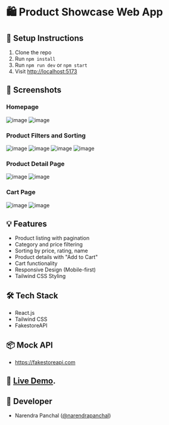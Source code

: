 # 🛍️ Product Showcase Web App

## 🚀 Setup Instructions
1. Clone the repo
2. Run `npm install`
3. Run `npm run dev` or `npm start`
4. Visit [http://localhost:5173](http://localhost:5173)

## 📸 Screenshots

### Homepage
![image](https://github.com/user-attachments/assets/1da6b5e1-5f29-4cee-9dcd-feb8728de754)
![image](https://github.com/user-attachments/assets/41ca0ebf-67a3-478a-ade4-0353ed281407)


### Product Filters and Sorting
![image](https://github.com/user-attachments/assets/fecf8f3d-2bd2-4d35-9f13-712f5081e35f)
![image](https://github.com/user-attachments/assets/8b562536-34c2-4208-8948-5cb897479918)
![image](https://github.com/user-attachments/assets/09ddab37-de75-4077-8ec7-13fac859331d)
![image](https://github.com/user-attachments/assets/b508d63a-bc17-45d0-a0fd-e522d20200d9)

### Product Detail Page

![image](https://github.com/user-attachments/assets/f5be5954-2a42-4171-b7ab-9b5046b99289)
![image](https://github.com/user-attachments/assets/f561e1fe-0c12-4211-99b7-e1494e0c57e8)

### Cart Page

![image](https://github.com/user-attachments/assets/4c1b645a-6aa6-4b0d-890d-95f01b2fc5e0)
![image](https://github.com/user-attachments/assets/e63ccf64-ef89-4569-b6b0-39a0341966e0)


## 💡 Features
- Product listing with pagination
- Category and price filtering
- Sorting by price, rating, name
- Product details with "Add to Cart"
- Cart functionality
- Responsive Design (Mobile-first)
- Tailwind CSS Styling

## 🛠️ Tech Stack
- React.js
- Tailwind CSS
- FakestoreAPI

## 📦 Mock API
- https://fakestoreapi.com

## 🔗 [Live Demo](https://product-showcase-s3fi.onrender.com/).

## 🧠 Developer
- Narendra Panchal ([@narendrapanchal](https://github.com/narendrapanchal))
